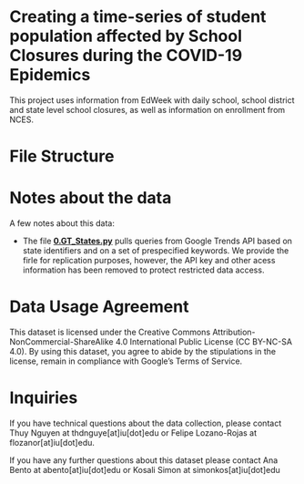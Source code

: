 # Creating a time-series of student population affected by School Closures during the COVID-19 Epidemics
This project uses information from EdWeek with daily school, school district and state level school closures, as well as information on enrollment from NCES. 


# File Structure



# Notes about the data

A few notes about this data:
- The file [**0.GT_States.py**](0.GT_StateQuery.py) pulls queries from Google Trends API based on state identifiers and on a set of prespecified keywords. We provide the firle for replication purposes, however, the API key and other acess information has been removed to protect restricted data access.  

# Data Usage Agreement
This dataset is licensed under the Creative Commons Attribution-NonCommercial-ShareAlike 4.0 International Public License (CC BY-NC-SA 4.0). By using this dataset, you agree to abide by the stipulations in the license, remain in compliance with Google’s Terms of Service.

# Inquiries

If you have technical questions about the data collection, please contact Thuy Nguyen at thdnguye[at]iu[dot]edu or Felipe Lozano-Rojas at flozanor[at]iu[dot]edu.

If you have any further questions about this dataset please contact Ana Bento at abento[at]iu[dot]edu or Kosali Simon at simonkos[at]iu[dot]edu
